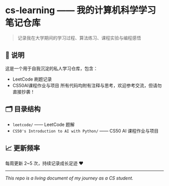 ﻿# cs-learning —— 我的计算机科学学习笔记仓库

> 记录我在大学期间的学习过程、算法练习、课程实验与编程感悟  

## 📌 说明
这是一个用于自我沉淀的私人学习仓库，包含：
- LeetCode 刷题记录
- CS50AI课程作业与项目
所有代码均附有注释与思考，欢迎参考交流，但请勿直接抄袭！

## 🗂️ 目录结构
- `leetcode/` —— LeetCode 题解
- `CS50's Introduction to AI with Python/` —— CS50 AI 课程作业与项目

## 📈 更新频率
每周更新 2~5 次，持续记录成长足迹 ❤️

---
*This repo is a living document of my journey as a CS student.*
